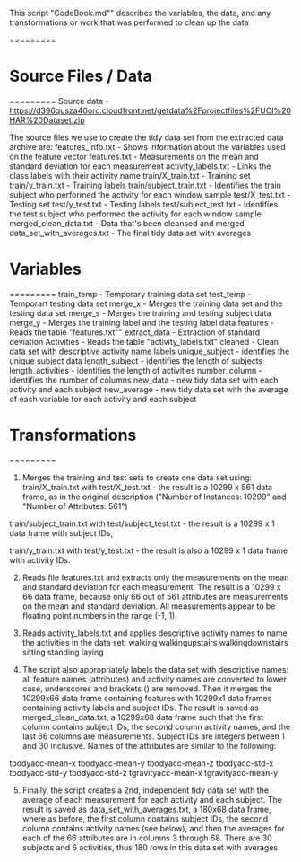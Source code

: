 This script "CodeBook.md"" describes the variables, the data, and any 
transformations or work that was performed to clean up the data

=========

# Source Files / Data
=========
Source data - https://d396qusza40orc.cloudfront.net/getdata%2Fprojectfiles%2FUCI%20HAR%20Dataset.zip

The source files we use to create the tidy data set from the extracted data archive are:
features_info.txt - Shows information about the variables used on the feature vector
features.txt - Measurements on the mean and standard deviation for each measurement
activity_labels.txt - Links the class labels with their activity name
train/X_train.txt - Training set
train/y_train.txt - Training labels
train/subject_train.txt - Identifies the train subject who performed the activity for each window sample
test/X_test.txt - Testing set
test/y_test.txt - Testing labels
test/subject_test.txt - Identifies the test subject who performed the activity for each window sample
merged_clean_data.txt - Data that's been cleansed and merged
data_set_with_averages.txt - The final tidy data set with averages

# Variables
=========
train_temp - Temporary training data set
test_temp - Temporart testing data set
merge_x - Merges the training data set and the testing data set
merge_s - Merges the training and testing subject data
merge_y - Merges the training label and the testing label data
features - Reads the table "features.txt""
extract_data - Extraction of standard deviation
Activities - Reads the table "activity_labels.txt"
cleaned - Clean data set with descriptive activity name labels
unique_subject - identifies the unique subject data
length_subject - identifies the length of subjects
length_activities - identifies the length of activities
number_column - identifies the number of columns
new_data - new tidy data set with each activity and each subject
new_average - new tidy data set with the average of each variable for each activity and each subject


# Transformations
=========
1) Merges the training and test sets to create one data set using:
train/X_train.txt with test/X_test.txt - the result is a 10299 x 561 data frame, as in the original description ("Number of Instances: 10299" and "Number of Attributes: 561")

train/subject_train.txt with test/subject_test.txt - the result is a 10299 x 1 data frame with subject IDs,

train/y_train.txt with test/y_test.txt - the result is also a 10299 x 1 data frame with activity IDs.

2) Reads file features.txt and extracts only the measurements on the mean and standard deviation for each measurement.
The result is a 10299 x 66 data frame, because only 66 out of 561 attributes are measurements on the mean and standard deviation. All measurements appear to be floating point numbers in the range (-1, 1).

3) Reads activity_labels.txt and applies descriptive activity names to name the activities in the data set:
walking
walkingupstairs
walkingdownstairs
sitting
standing
laying

4) The script also appropriately labels the data set with descriptive names: 
all feature names (attributes) and activity names are converted to lower case, underscores and brackets () are removed.
Then it merges the 10299x66 data frame containing features with 10299x1 data frames containing activity labels and subject IDs. The result is saved as merged_clean_data.txt, a 10299x68 data frame such that the first column contains subject IDs, the second column activity names, and the last 66 columns are measurements. Subject IDs are integers between 1 and 30 inclusive. Names of the attributes are similar to the following:

tbodyacc-mean-x
tbodyacc-mean-y
tbodyacc-mean-z
tbodyacc-std-x
tbodyacc-std-y
tbodyacc-std-z
tgravityacc-mean-x
tgravityacc-mean-y

5) Finally, the script creates a 2nd, independent tidy data set with the average of each measurement for each activity and each subject. The result is saved as data_set_with_averages.txt, a 180x68 data frame, where as before, the first column contains subject IDs, the second column contains activity names (see below), and then the averages for each of the 66 attributes are in columns 3 through 68. There are 30 subjects and 6 activities, thus 180 rows in this data set with averages.
